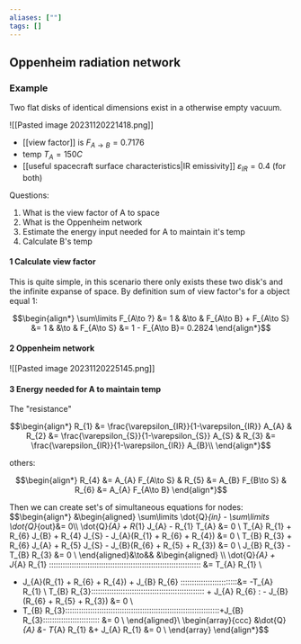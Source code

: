 ```yaml
---
aliases: [""]
tags: []
---
```


## Oppenheim radiation network



### Example

Two flat disks of identical dimensions exist in a otherwise empty vacuum. 

![[Pasted image 20231120221418.png]]

- [[view factor]] is $F_{A\to B}=0.7176$
- temp $T_{A}=150C$
- [[useful spacecraft surface characteristics|IR emissivity]] $\varepsilon_{IR}=0.4$ (for both)

Questions:
1) What is the view factor of A to space
2) What is the Oppenheim network
3) Estimate the energy input needed for A to maintain it's temp
4) Calculate B's temp

#### 1 Calculate view factor

This is quite simple, in this scenario there only exists these two disk's and the infinite expanse of space. By definition sum of view factor's for a object equal 1:

$$\begin{align*}
\sum\limits F_{A\to ?} &= 1 & &\to & F_{A\to B} + F_{A\to S} &= 1 & &\to &  F_{A\to S} &= 1 - F_{A\to B}= 0.2824
\end{align*}$$

#### 2 Oppenheim network

![[Pasted image 20231120225145.png]]

#### 3 Energy needed for A to maintain temp

The "resistance"

$$\begin{align*}
R_{1} &= \frac{\varepsilon_{IR}}{1-\varepsilon_{IR}} A_{A} & R_{2} &= \frac{\varepsilon_{S}}{1-\varepsilon_{S}} A_{S} & R_{3} &= \frac{\varepsilon_{IR}}{1-\varepsilon_{IR}} A_{B}\\
\end{align*}$$

others:

$$\begin{align*}
R_{4} &= A_{A} F_{A\to S} & R_{5} &= A_{B} F_{B\to S} & R_{6} &= A_{A} F_{A\to B}
\end{align*}$$

Then we can create set's of simultaneous equations for nodes:
$$\begin{align*} 
&\begin{aligned} 
\sum\limits \dot{Q}_{in} - \sum\limits \dot{Q}_{out}&= 0\\\\
\dot{Q}_{A} + R_{1} J_{A} - R_{1} T_{A} &= 0 \\
T_{A} R_{1} + R_{6} J_{B} + R_{4} J_{S} - J_{A}(R_{1} + R_{6} + R_{4}) &= 0 \\
T_{B} R_{3} + R_{6} J_{A} + R_{5} J_{S} - J_{B}(R_{6} + R_{5} + R_{3}) &= 0 \\
J_{B} R_{3} - T_{B} R_{3} &= 0 \\
\end{aligned}&\to&&
&\begin{aligned} 
\\\\
\dot{Q}_{A}   + J_{A} R_{1} \:\:\:\:\:\:\:\:\:\:\:\:\:\:\:\:\:\:\:\:\:\:\:\:\:\:\:\:\:\:\:\:\:\:\:\:\:\:\:\:\:\:\:\:\:\:\:\:\:\:\:\:\:\:\:\:\:\:\:\:\:\:\:\:\:\:\:  &= T_{A} R_{1} \\
 - J_{A}(R_{1} + R_{6} + R_{4}) + J_{B} R_{6} \:\:\:\:\:\:\:\:\:\:\:\:\:\:\:\:\:\:\:\:\:\:\:\:\:&= -T_{A} R_{1} \\
T_{B} R_{3}\:\:\:\:\:\:\:\:\:\:\:\:\:\:\:\:\:\:\:\:\:\:\:\:\:\:\:\:\:\:\:\:\:\:\:\:\:\:\:\:\:\:\:\:\:\:\:\:\:\: + J_{A} R_{6} \: - J_{B}(R_{6} + R_{5} + R_{3}) &= 0 \\
- T_{B} R_{3}\:\:\:\:\:\:\:\:\:\:\:\:\:\:\:\:\:\:\:\:\:\:\:\:\:\:\:\:\:\:\:\:\:\:\:\:\:\:\:\:\:\:\:\:\:\:\:\:\:\:\:\:\:\:\:\:\:\:\:\:\:\:\:\:\:\:\:\:+J_{B} R_{3}\:\:\:\:\:\:\:\:\:\:\:\:\:\:\:\:\:\:\:\:\:\:\:\:\:  &= 0 \\
\end{aligned}\\
\begin{array}{ccc} 
&\dot{Q}_{A} &- T_{A} R_{1} &+ J_{A} R_{1} &= 0 \\
\end{array}
\end{align*}$$

